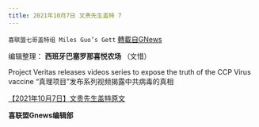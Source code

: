 ```yaml
---
title: 2021年10月7日 文贵先生盖特 7
---
```

`喜联盟七哥盖特组 Miles Guo’s Gett` [轉載自GNews](https://gnews.org/zh-hans/1579437/)

编辑整理： **西班牙巴塞罗那喜悦农场** （文惜）

Project Veritas releases videos series to expose the truth of the CCP Virus vaccine “真理项目”发布系列视频揭露中共病毒的真相

[【2021年10月7日】文贵先生盖特原文](https://gettr.com/post/pdfklqa2f5)

**喜联盟Gnews编辑部**
